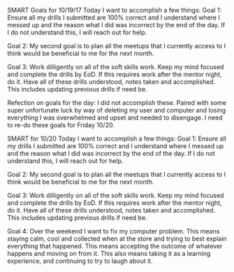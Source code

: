 SMART Goals for 10/19/17 Today I want to accomplish a few things: 
Goal 1: Ensure all my drills I submitted are 100% correct and I understand where I messed up and the reason what I did was incorrect by the end of the day. If I do not understand this, I will reach out for help.

Goal 2: My second goal is to plan all the meetups that I currently access to I think would be beneficial to me for the next month.

Goal 3: Work dilligently on all of the soft skills work. Keep my mind focused and complete the drills by EoD. If this requires work after the mentor night, do it. Have all of these drills understood, notes taken and accomplished. This includes updating previous drills if need be.

Refection on goals for the day:
I did not accomplish these. Paired with some super unfortunate luck by way of deleting my user and computer and losing everything I was overwhelmed and upset and needed to disengage. I need to re-do these goals for Friday 10/20. 


SMART for 10/20  Today I want to accomplish a few things: 
Goal 1: Ensure all my drills I submitted are 100% correct and I understand where I messed up and the reason what I did was incorrect by the end of the day. If I do not understand this, I will reach out for help.

Goal 2: My second goal is to plan all the meetups that I currently access to I think would be beneficial to me for the next month.

Goal 3: Work dilligently on all of the soft skills work. Keep my mind focused and complete the drills by EoD. If this requires work after the mentor night, do it. Have all of these drills understood, notes taken and accomplished. This includes updating previous drills if need be.

Goal 4: Over the weekend I want to fix my computer problem. This means staying calm, cool and collected when at the store and trying to best explain everything that happened. This means accepting the outcome of whatever happens and moving on from it. This also means taking it as a learning experience, and continuing to try to laugh about it. 
